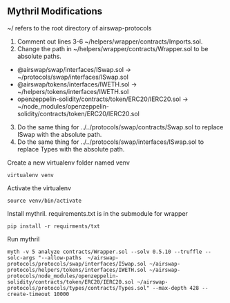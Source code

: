 ## Mythril Modifications

~/ refers to the root directory of airswap-protocols

1. Comment out lines 3-6 ~/helpers/wrapper/contracts/Imports.sol.
2. Change the path in ~/helpers/wrapper/contracts/Wrapper.sol to be absolute paths.

* @airswap/swap/interfaces/ISwap.sol -> ~/protocols/swap/interfaces/ISwap.sol
* @airswap/tokens/interfaces/IWETH.sol -> ~/helpers/tokens/interfaces/IWETH.sol
* openzeppelin-solidity/contracts/token/ERC20/IERC20.sol -> ~/node_modules/openzeppelin-solidity/contracts/token/ERC20/IERC20.sol

3. Do the same thing for ../../protocols/swap/contracts/Swap.sol to replace ISwap with the absolute path.
4. Do the same thing for ../../protocols/swap/interfaces/ISwap.sol to replace Types with the absolute path.

Create a new virtualenv folder named venv
```
virtualenv venv
```

Activate the virtualenv
```
source venv/bin/activate
```

Install mythril. requirements.txt is in the submodule for wrapper
```
pip install -r requirments/txt
```

Run mythril
```
myth -v 5 analyze contracts/Wrapper.sol --solv 0.5.10 --truffle --solc-args "--allow-paths  ~/airswap-protocols/protocols/swap/interfaces/ISwap.sol ~/airswap-protocols/helpers/tokens/interfaces/IWETH.sol ~/airswap-protocols/node_modules/openzeppelin-solidity/contracts/token/ERC20/IERC20.sol ~/airswap-protocols/protocols/types/contracts/Types.sol" --max-depth 428 --create-timeout 10000
```

